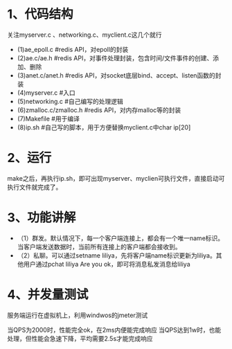 # 1、代码结构
关注myserver.c 、networking.c、myclient.c这几个就行

- (1)ae_epoll.c #redis API，对epoll的封装
- (2)ae.c/ae.h  #redis API，对事件处理封装，包含时间/文件事件的创建、添加、删除
- (3)anet.c/anet.h  #redis API，对socket底层bind、accept、listen函数的封装
- (4)myserver.c     #入口
- (5)networking.c    #自己编写的处理逻辑
- (6)zmalloc.c/zmalloc.h  #redis API，对内存malloc等的封装
- (7)Makefile #用于编译
- (8)ip.sh #自己写的脚本，用于方便替换myclient.c中char ip[20]

# 2、运行
make之后，再执行ip.sh，即可出现myserver、myclien可执行文件，直接启动可执行文件就完成了。

# 3、功能讲解
- （1）群发。默认情况下，每一个客户端连接上，都会有一个唯一name标识。当客户端发送数据时，当前所有连接上的客户端都会接收到。
- （2）私聊。可以通过setname liliya，先将客户端name标识更新为liliya。其他用户通过pchat liliya Are you ok，即可将消息私发消息给liliya

# 4、并发量测试

服务端运行在虚拟机上，利用windwos的jmeter测试

当QPS为2000时，性能完全ok，在2ms内便能完成响应
当QPS达到1w时，也能处理，但性能会急速下降，平均需要2.5s才能完成响应

